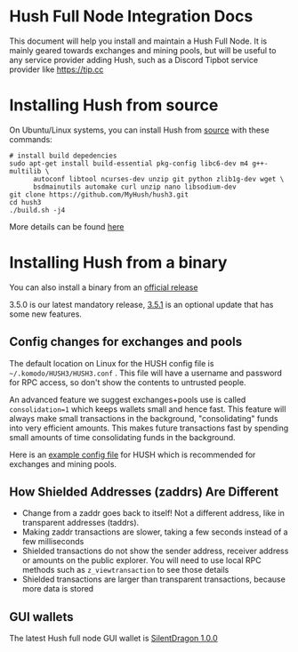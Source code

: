 # Hush Full Node Integration Docs

This document will help you install and maintain a Hush Full Node. It is mainly geared towards exchanges and mining pools, but
will be useful to any service provider adding Hush, such as a Discord Tipbot service provider like https://tip.cc

# Installing Hush from source

On Ubuntu/Linux systems, you can install Hush from [source](https://github.com/MyHush/hush3) with these commands:

```
# install build depedencies
sudo apt-get install build-essential pkg-config libc6-dev m4 g++-multilib \
      autoconf libtool ncurses-dev unzip git python zlib1g-dev wget \
      bsdmainutils automake curl unzip nano libsodium-dev
git clone https://github.com/MyHush/hush3.git
cd hush3
./build.sh -j4
```

More details can be found [here](https://github.com/MyHush/hush3/blob/master/INSTALL.md)

# Installing Hush from a binary

You can also install a binary from an [official release](https://github.com/MyHush/hush3/releases/tag/v3.5.0)

3.5.0 is our latest mandatory release, [3.5.1](https://github.com/MyHush/hush3/releases/tag/v3.5.1) is an optional update that has some new features.

## Config changes for exchanges and pools

The default location on Linux for the HUSH config file is `~/.komodo/HUSH3/HUSH3.conf` . This file will have a username and password for RPC
access, so don't show the contents to untrusted people.

An advanced feature we suggest exchanges+pools use is called `consolidation=1` which keeps wallets small and hence fast.
This feature will always make small transactions in the background, "consolidating" funds into very efficient amounts. This
makes future transactions fast by spending small amounts of time consolidating funds in the background.

Here is an [example config file](https://gist.github.com/leto/2c3401df2f21a2ed5639bdffe0ff8717) for HUSH which is recommended for exchanges and mining pools.

## How Shielded Addresses (zaddrs) Are Different

  * Change from a zaddr goes back to itself! Not a different address, like in transparent addresses (taddrs).
  * Making zaddr transactions are slower, taking a few seconds instead of a few milliseconds
  * Shielded transactions do not show the sender address, receiver address or amounts on the public explorer. You will need to use local RPC methods such as `z_viewtransaction` to see those details
  * Shielded transactions are larger than transparent transactions, because more data is stored
  
  
## GUI wallets

The latest Hush full node GUI wallet is [SilentDragon 1.0.0](https://github.com/MyHush/SilentDragon/releases/tag/v1.0.0)


